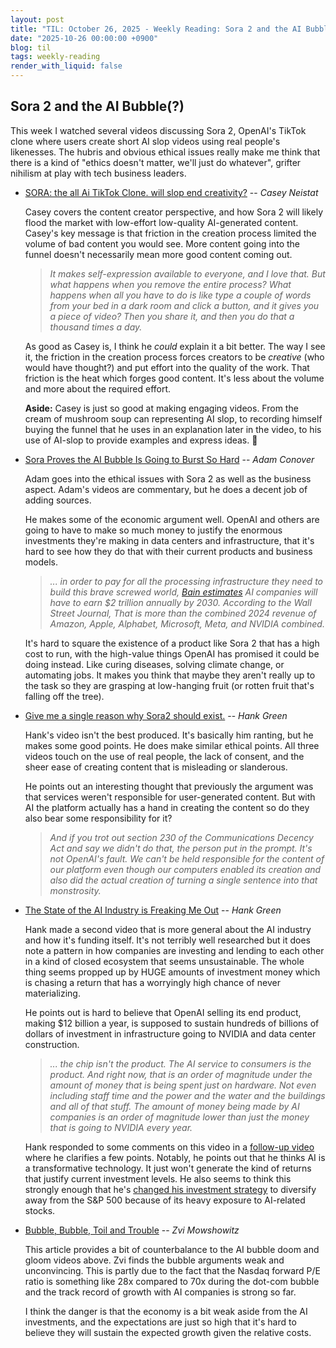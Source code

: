 ```yaml
---
layout: post
title: "TIL: October 26, 2025 - Weekly Reading: Sora 2 and the AI Bubble"
date: "2025-10-26 00:00:00 +0900"
blog: til
tags: weekly-reading
render_with_liquid: false
---
```


## Sora 2 and the AI Bubble(?)

This week I watched several videos discussing Sora 2, OpenAI's TikTok clone where
users create short AI slop videos using real people's likenesses. The hubris and
obvious ethical issues really make me think that there is a kind of "ethics
doesn't matter, we'll just do whatever", grifter nihilism at play with tech
business leaders.

- [<!-- textlint-disable spelling -->SORA: the all Ai TikTok Clone. will slop end creativity?<!-- textlint-enable spelling -->](https://www.youtube.com/watch?v=I1dW-nZqhew) -- _Casey Neistat_

    Casey covers the content creator perspective, and how Sora 2 will likely
    flood the market with low-effort low-quality AI-generated content. Casey's
    key message is that friction in the creation process limited the volume of
    bad content you would see. More content going into the funnel doesn't
    necessarily mean more good content coming out.

    > _It makes self-expression available to everyone, and I love that. But what
    > happens when you remove the entire process? What happens when all you have
    > to do is like type a couple of words from your bed in a dark room and
    > click a button, and it gives you a piece of video? Then you share it, and
    > then you do that a thousand times a day._

    As good as Casey is, I think he _could_ explain it a bit better. The way I
    see it, the friction in the creation process forces creators to be
    _creative_ (who would have thought?) and put effort into the quality of the
    work. That friction is the heat which forges good content. It's less about
    the volume and more about the required effort.

    **Aside:** Casey is just so good at making engaging videos. From the cream
    of mushroom soup can representing AI slop, to recording himself buying the
    funnel that he uses in an explanation later in the video, to his use of
    AI-slop to provide examples and express ideas. 🤌

- [Sora Proves the AI Bubble Is Going to Burst So Hard](https://www.youtube.com/watch?v=55Z4cg5Fyu4) -- _Adam Conover_

    Adam goes into the ethical issues with Sora 2 as well as the business
    aspect. Adam's videos are commentary, but he does a decent job of adding
    sources.

    He makes some of the economic argument well. OpenAI and others are
    going to have to make so much money to justify the enormous investments
    they're making in data centers and infrastructure, that it's hard to see how
    they do that with their current products and business models.

    > _... in order to pay for all the processing infrastructure they need to
    > build this brave screwed world,
    > [Bain estimates](https://www.bain.com/about/media-center/press-releases/20252/$2-trillion-in-new-revenue-needed-to-fund-ais-scaling-trend---bain--companys-6th-annual-global-technology-report/)
    > AI companies will have to earn $2 trillion annually by 2030. According to
    > the Wall Street Journal, That is more than the combined 2024 revenue of
    > Amazon, Apple, Alphabet, Microsoft, Meta, and NVIDIA combined._

    It's hard to square the existence of a product like Sora 2 that has a high
    cost to run, with the high-value things OpenAI has promised it could be
    doing instead. Like curing diseases, solving climate change, or automating
    jobs. It makes you think that maybe they aren't really up to the task so
    they are grasping at low-hanging fruit (or rotten fruit that's falling off
    the tree).

- [<!-- textlint-disable spelling -->Give me a single reason why Sora2 should exist.<!-- textlint-enable spelling -->](https://www.youtube.com/watch?v=Vz0oQ0v0W10) -- _Hank Green_

    Hank's video isn't the best produced. It's basically him ranting, but he
    makes some good points. He does make similar ethical points. All three
    videos touch on the use of real people, the lack of consent, and the sheer
    ease of creating content that is misleading or slanderous.

    He points out an interesting thought that previously the argument was that
    services weren't responsible for user-generated content. But with AI the
    platform actually has a hand in creating the content so do they also bear
    some responsibility for it?

    > _And if you trot out section 230 of the Communications Decency Act and say
    > we didn't do that, the person put in the prompt. It's not OpenAI's fault.
    > We can't be held responsible for the content of our platform even though
    > our computers enabled its creation and also did the actual creation of
    > turning a single sentence into that monstrosity._

- [The State of the AI Industry is Freaking Me Out](https://www.youtube.com/watch?v=Q0TpWitfxPk) -- _Hank Green_

    Hank made a second video that is more general about the AI industry and how
    it's funding itself. It's not terribly well researched but it does note a
    pattern in how companies are investing and lending to each other in a kind
    of closed ecosystem that seems unsustainable. The whole thing seems propped
    up by HUGE amounts of investment money which is chasing a return that has
    a worryingly high chance of never materializing.

    He points out is hard to believe that OpenAI selling its end product, making
    $12 billion a year, is supposed to sustain hundreds of billions of dollars
    of investment in infrastructure going to NVIDIA and data center
    construction.

    > _... the chip isn't the product. The AI service to consumers is the
    > product. And right now, that is an order of magnitude under the amount of
    > money that is being spent just on hardware. Not even including staff time
    > and the power and the water and the buildings and all of that stuff. The
    > amount of money being made by AI companies is an order of magnitude lower
    > than just the money that is going to NVIDIA every year._

    Hank responded to some comments on this video in a [follow-up
    video](https://www.youtube.com/watch?v=mNr06IqJdnQ) where he clarifies a few
    points. Notably, he points out that he thinks AI is a transformative
    technology. It just won't generate the kind of returns that justify current
    investment levels. He also seems to think this strongly enough that he's
    [changed his investment
    strategy](https://www.youtube.com/watch?v=VZMFp-mEWoM) to diversify away
    from the S&P 500 because of its heavy exposure to AI-related stocks.

- [Bubble, Bubble, Toil and Trouble](https://thezvi.substack.com/p/bubble-bubble-toil-and-trouble) -- _Zvi Mowshowitz_

    This article provides a bit of counterbalance to the AI bubble doom and
    gloom videos above. Zvi finds the bubble arguments weak and unconvincing.
    This is partly due to the fact that the Nasdaq forward P/E ratio is
    something like 28x compared to 70x during the dot-com bubble and the track
    record of growth with AI companies is strong so far.

    I think the danger is that the economy is a bit weak aside from the AI
    investments, and the expectations are just so high that it's hard to believe
    they will sustain the expected growth given the relative costs.
